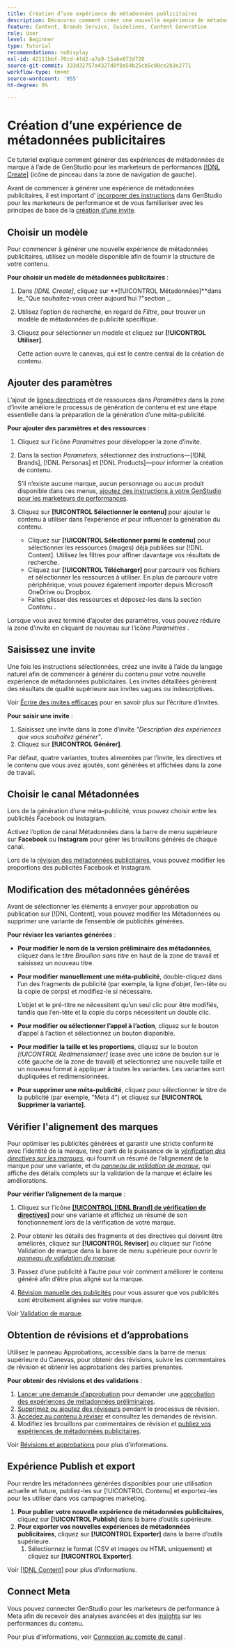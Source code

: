 ```yaml
---
title: Création d’une expérience de métadonnées publicitaires
description: Découvrez comment créer une nouvelle expérience de métadonnées de publicité sur la marque (pour Facebook ou Instagram) avec une IA générative.
feature: Content, Brands Service, Guidelines, Content Generation
role: User
level: Beginner
type: Tutorial
recommendations: noDisplay
exl-id: 42111bbf-70cd-4fd2-a7a9-15abe072d720
source-git-commit: 333d32757a4327d8f8a54b25cb5c08ce2b3e2771
workflow-type: tm+mt
source-wordcount: '955'
ht-degree: 0%

---
```


# Création d’une expérience de métadonnées publicitaires

Ce tutoriel explique comment générer des expériences de métadonnées de marque à l’aide de GenStudio pour les marketeurs de performances [[!DNL Create]](/help/user-guide/create/overview.md) (icône de pinceau dans la zone de navigation de gauche).

Avant de commencer à générer une expérience de métadonnées publicitaires, il est important d’ [incorporer des instructions](/help/user-guide/guidelines/add-guidelines.md) dans GenStudio pour les marketeurs de performance et de vous familiariser avec les principes de base de la [création d’une invite](/help/user-guide/effective-prompts.md).

## Choisir un modèle

Pour commencer à générer une nouvelle expérience de métadonnées publicitaires, utilisez un modèle disponible afin de fournir la structure de votre contenu.

**Pour choisir un modèle de métadonnées publicitaires** :

1. Dans _[!DNL Create]_, cliquez sur **[!UICONTROL Métadonnées]**dans le_&quot;Que souhaitez-vous créer aujourd’hui ?&quot;section _.
1. Utilisez l’option de recherche, en regard de _Filtre_, pour trouver un modèle de métadonnées de publicité spécifique.
1. Cliquez pour sélectionner un modèle et cliquez sur **[!UICONTROL Utiliser]**.

   Cette action ouvre le canevas, qui est le centre central de la création de contenu.

## Ajouter des paramètres

L’ajout de [lignes directrices](/help/user-guide/guidelines/overview.md) et de ressources dans _Paramètres_ dans la zone d’invite améliore le processus de génération de contenu et est une étape essentielle dans la préparation de la génération d’une méta-publicité.

**Pour ajouter des paramètres et des ressources** :

1. Cliquez sur l’icône _Paramètres_ pour développer la zone d’invite.
1. Dans la section _Parameters_, sélectionnez des instructions—[!DNL Brands], [!DNL Personas] et [!DNL Products]—pour informer la création de contenu.

   S’il n’existe aucune marque, aucun personnage ou aucun produit disponible dans ces menus, [ ajoutez des instructions à votre GenStudio pour les marketeurs de performances](/help/user-guide/guidelines/add-guidelines.md).

1. Cliquez sur **[!UICONTROL Sélectionner le contenu]** pour ajouter le contenu à utiliser dans l’expérience *et* pour influencer la génération du contenu.
   * Cliquez sur **[!UICONTROL Sélectionner parmi le contenu]** pour sélectionner les ressources (images) déjà publiées sur [!DNL Content]. Utilisez les filtres pour affiner davantage vos résultats de recherche.
   * Cliquez sur **[!UICONTROL Télécharger]** pour parcourir vos fichiers et sélectionner les ressources à utiliser. En plus de parcourir votre périphérique, vous pouvez également importer depuis Microsoft OneDrive ou Dropbox.
   * Faites glisser des ressources et déposez-les dans la section _Contenu_ .

Lorsque vous avez terminé d’ajouter des paramètres, vous pouvez réduire la zone d’invite en cliquant de nouveau sur l’icône _Paramètres_ .

## Saisissez une invite

Une fois les instructions sélectionnées, créez une invite à l’aide du langage naturel afin de commencer à générer du contenu pour votre nouvelle expérience de métadonnées publicitaires. Les invites détaillées génèrent des résultats de qualité supérieure aux invites vagues ou indescriptives.

Voir [Écrire des invites efficaces](/help/user-guide/effective-prompts.md) pour en savoir plus sur l’écriture d’invites.

**Pour saisir une invite** :

1. Saisissez une invite dans la zone d’invite _&quot;Description des expériences que vous souhaitez générer&quot;_.
1. Cliquez sur **[!UICONTROL Générer]**.

Par défaut, quatre variantes, toutes alimentées par l’invite, les directives et le contenu que vous avez ajoutés, sont générées et affichées dans la zone de travail.

## Choisir le canal Métadonnées

Lors de la génération d’une méta-publicité, vous pouvez choisir entre les publicités Facebook ou Instagram.

Activez l’option de canal Métadonnées dans la barre de menu supérieure sur **Facebook** ou **Instagram** pour gérer les brouillons générés de chaque canal.

Lors de la [révision des métadonnées publicitaires](#revise-generated-meta-ads), vous pouvez modifier les proportions des publicités Facebook et Instagram.

## Modification des métadonnées générées

Avant de sélectionner les éléments à envoyer pour approbation ou publication sur [!DNL Content], vous pouvez modifier les Métadonnées ou supprimer une variante de l’ensemble de publicités générées.

**Pour réviser les variantes générées** :

* **Pour modifier le nom de la version préliminaire des métadonnées**, cliquez dans le titre _Brouillon sans titre_ en haut de la zone de travail et saisissez un nouveau titre.
* **Pour modifier manuellement une méta-publicité**, double-cliquez dans l’un des fragments de publicité (par exemple, la ligne d’objet, l’en-tête ou la copie de corps) et modifiez-le si nécessaire.

  L’objet et le pré-titre ne nécessitent qu’un seul clic pour être modifiés, tandis que l’en-tête et la copie du corps nécessitent un double clic.

* **Pour modifier ou sélectionner l’appel à l’action**, cliquez sur le bouton d’appel à l’action et sélectionnez un bouton disponible.
* **Pour modifier la taille et les proportions**, cliquez sur le bouton _[!UICONTROL Redimensionner]_ (case avec une icône de bouton sur le côté gauche de la zone de travail) et sélectionnez une nouvelle taille et un nouveau format à appliquer à toutes les variantes. Les variantes sont dupliquées et redimensionnées.
* **Pour supprimer une méta-publicité**, cliquez pour sélectionner le titre de la publicité (par exemple, &quot;Meta 4&quot;) et cliquez sur **[!UICONTROL Supprimer la variante]**.

## Vérifier l&#39;alignement des marques

Pour optimiser les publicités générées et garantir une stricte conformité avec l’identité de la marque, tirez parti de la puissance de la [_vérification des directives sur les marques_](/help/user-guide/guidelines/brand-validation.md#brand-guidelines-check), qui fournit un résumé de l’alignement de la marque pour une variante, et du [_panneau de validation de marque_](/help/user-guide/guidelines/brand-validation.md#brand-validation-panel), qui affiche des détails complets sur la validation de la marque et éclaire les améliorations.

**Pour vérifier l’alignement de la marque** :

1. Cliquez sur l’icône [**[!UICONTROL [!DNL Brand] de vérification de directives]**](/help/user-guide/guidelines/brand-validation.md#brand-guidelines-check) pour une variante et affichez un résumé de son fonctionnement lors de la vérification de votre marque.
1. Pour obtenir les détails des fragments et des directives qui doivent être améliorés, cliquez sur **[!UICONTROL Réviser]** _ou_ cliquez sur l’icône Validation de marque dans la barre de menu supérieure pour ouvrir le [_panneau de validation de marque_](/help/user-guide/guidelines/brand-validation.md#brand-validation-panel).

1. Passez d’une publicité à l’autre pour voir comment améliorer le contenu généré afin d’être plus aligné sur la marque.
1. [Révision manuelle des publicités](#revise-generated-meta-ads) pour vous assurer que vos publicités sont étroitement alignées sur votre marque.

Voir [Validation de marque](/help/user-guide/guidelines/brand-validation.md).

## Obtention de révisions et d’approbations

Utilisez le panneau Approbations, accessible dans la barre de menus supérieure du Canevas, pour obtenir des révisions, suivre les commentaires de révision et obtenir les approbations des parties prenantes.

**Pour obtenir des révisions et des validations** :

1. [Lancer une demande d’approbation](/help/user-guide/approvals/request-review.md) pour demander une [approbation des expériences de métadonnées préliminaires](/help/user-guide/approvals/approve-content.md).
1. [Supprimez ou ajoutez des réviseurs](/help/user-guide/approvals/review-and-edit.md#manage-approvals) pendant le processus de révision.
1. [Accédez au contenu à réviser](/help/user-guide/approvals/review-and-edit.md#access-content-for-review) et consultez les demandes de révision.
1. Modifiez les brouillons par commentaires de révision et [publiez vos expériences de métadonnées publicitaires](#publish-and-export-experience).

Voir [Révisions et approbations](/help/user-guide/approvals/overview.md) pour plus d’informations.

## Expérience Publish et export

Pour rendre les métadonnées générées disponibles pour une utilisation actuelle et future, publiez-les sur [!UICONTROL Contenu] et exportez-les pour les utiliser dans vos campagnes marketing.

1. **Pour publier votre nouvelle expérience de métadonnées publicitaires**, cliquez sur **[!UICONTROL Publish]** dans la barre d’outils supérieure.
1. **Pour exporter vos nouvelles expériences de métadonnées publicitaires**, cliquez sur **[!UICONTROL Exporter]** dans la barre d’outils supérieure.
   1. Sélectionnez le format (CSV et images ou HTML uniquement) et cliquez sur **[!UICONTROL Exporter]**.

Voir [[!DNL Content]](/help/user-guide/content/overview.md#search-and-find-approved-content) pour plus d’informations.

## Connect Meta

Vous pouvez connecter GenStudio pour les marketeurs de performance à Meta afin de recevoir des analyses avancées et des [insights](/help/user-guide/insights/overview.md) sur les performances du contenu.

Pour plus d’informations, voir [Connexion au compte de canal](/help/user-guide/insights/connect-channel.md) .
